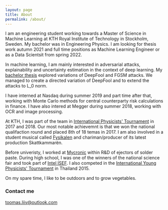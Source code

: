 ```yaml
---
layout: page
title: About
permalink: /about/
---
```


I am an engineering student working towards a Master of Science in Machine Learning at KTH Royal Institute of Technology in Stockholm, Sweden. My bachelor was in Engineering Physics. I am looking for thesis work autumn 2021 and full time positions as Machine Learning Engineer or as a Data Scientsit from spring 2022. 

In machine learning, I am mainly interested in adversarial attacks, explainability and uncertainty estimation in the context of deep learning. My [bachelor thesis](http://urn.kb.se/resolve?urn=urn:nbn:se:kth:diva-255824) explored variations of DeepFool and FGSM attacks. We managed to create a directed variation of DeepFool and to extend the attacks to L_0 norm. 

I have interned at Nasdaq during summer 2019 and part time after that, working with Monte Carlo methods for central counterparty risk calculations in finance. I have also intered at Megger during summer 2018, working with OCR and image processing. 

At KTH, I was part of the team in [International Physicists' Tournament](https://iptnet.info) in 2017 and 2018. Our most notable achievemnt is that we won the national qualifaction round and placed 8th of 18 temas in 2017. I am also involved in a student musical called [Fysikalen](https://fysikalen.se) and chariman/producer of its latest production Skattkammarën. 

Before univeristy, I worked at [Mycronic](http://www.mycronic.com) within R&D of ejectors of solder paste. During high school, I was one of the winners of the national science fair and took part of [Intel ISEF](https://student.societyforscience.org/intel-isef). I also competed in the [International Young Physicists' Tournament](http://iypt.org/Home) in Thailand 2015. 

On my spare time, I like to be outdoors and to grow vegetables. 

### Contact me

[toomas.liiv@outlook.com](mailto:toomasliiv@outlook.com)
